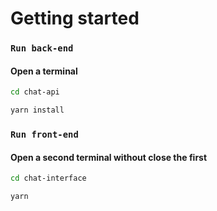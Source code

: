 # Getting started

### `Run back-end`

#### Open a terminal

```bash
cd chat-api
```

```bash
yarn install
```

### `Run front-end`

#### Open a second terminal without close the first

```bash
cd chat-interface
```

```bash
yarn
```

